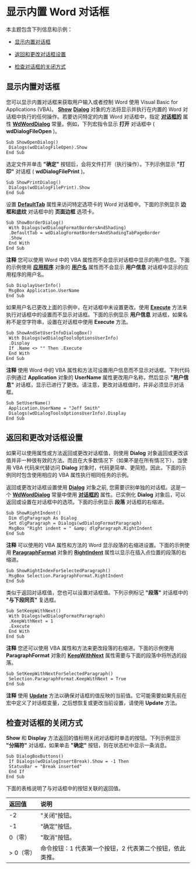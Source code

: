 
# 显示内置 Word 对话框

本主题包含下列信息和示例：


- [显示内置对话框](#item1)
    
- [返回和更改对话框设置](#item2)
    
- [检查对话框的关闭方式](#item4)
    

## 显示内置对话框

您可以显示内置对话框来获取用户输入或者控制 Word 使用 Visual Basic for Applications (VBA)。 **[Show](6b236493-342d-934b-f360-00b7846789e8.md)** **[Dialog](f90f6e6d-aaa0-c127-ab37-ca074144eff1.md)** 对象的方法将显示并执行在内置的 Word 对话框中执行的任何操作。若要访问特定的内置 Word 对话框中，指定 **[对话框的](17acdfab-32d2-ddb8-04aa-692f9ffb20b8.md)** 属性 **[WdWordDialog](af867214-8cd6-0477-6c88-2efe06589730.md)** 常量。例如，下列宏指令显示 **打开** 对话框中 ( **wdDialogFileOpen** )。


```
Sub ShowOpenDialog() 
 Dialogs(wdDialogFileOpen).Show 
End Sub
```

选定文件并单击 **"确定"** 按钮后，会将文件打开（执行操作）。下列示例显示 **"打印"** 对话框 ( **wdDialogFilePrint** )。




```
Sub ShowPrintDialog() 
 Dialogs(wdDialogFilePrint).Show 
End Sub
```

设置 **[DefaultTab](22de708e-fb23-b27a-00f0-dc43787c7eaf.md)** 属性来访问特定选项卡的 Word 对话框中。下面的示例显示 **边框和底纹** 对话框中的 **页面边框** 选项卡。




```
Sub ShowBorderDialog() 
 With Dialogs(wdDialogFormatBordersAndShading) 
 .DefaultTab = wdDialogFormatBordersAndShadingTabPageBorder 
 .Show 
 End With 
End Sub
```


 **注释**  您可以使用 Word 中的 VBA 属性而不会显示对话框中显示的用户信息。下面的示例使用 **[应用程序](d1cf6f8f-4e88-bf01-93b4-90a83f79cb44.md)** 对象的 **[用户名](96f5ffb6-a20d-96f0-e3a4-0ad2dd47bf99.md)** 属性而不会显示 **用户信息** 对话框中显示的应用程序的用户名。




```
Sub DisplayUserInfo() 
 MsgBox Application.UserName 
End Sub
```

如果用户名已更改上面的示例中，在对话框中未设置更改。使用 **[Execute](7f7dce3a-40ef-988c-f5ea-06a25c0ccc4b.md)** 方法来执行对话框中的设置而不显示对话框。下面的示例显示 **用户信息** 对话框，如果名称不是空字符串，设置在对话框中使用 **Execute** 方法。




```
Sub ShowAndSetUserInfoDialogBox() 
 With Dialogs(wdDialogToolsOptionsUserInfo) 
 .Display 
 If .Name <> "" Then .Execute 
 End With 
End Sub
```


 **注释**  使用 Word 中的 VBA 属性和方法可设置用户信息而不显示对话框。下列代码示例通过  **Application** 对象的 **UserName** 属性更改用户名称，然后显示 **"用户信息"** 对话框，显示已进行了更改。请注意，更改对话框值时，并非必须显示对话框。




```
Sub SetUserName() 
 Application.UserName = "Jeff Smith" 
 Dialogs(wdDialogToolsOptionsUserInfo).Display 
End Sub
```


## 返回和更改对话框设置

如果可以使用属性或方法返回或更改对话框值，则使用  **Dialog** 对象返回或更改该值并非一种很有效的方法。而且在大多数情况下（如果不是在所有情况下），当使用 VBA 代码来代替访问 **Dialog** 对象时，代码更简单、更简短。因此，下面的示例同时包含使用相应的 VBA 属性执行相同任务的示例。

返回或更改对话框设置使用 **[Dialog](f90f6e6d-aaa0-c127-ab37-ca074144eff1.md)** 对象之前, 您需要识别单独的对话框。这是一个 **[WdWordDialog](af867214-8cd6-0477-6c88-2efe06589730.md)** 常量中使用 **[对话框的](1c734758-d00a-31d7-d4f7-bf8c406ab6b5.md)** 属性。已实例化 **Dialog** 对象后，可以返回或设置在对话框中的选项。下面的示例显示 **段落** 对话框的右缩进。




```
Sub ShowRightIndent() 
 Dim dlgParagraph As Dialog 
 Set dlgParagraph = Dialogs(wdDialogFormatParagraph) 
 MsgBox "Right indent = " &amp; dlgParagraph.RightIndent 
End Sub
```


 **注释**  可以使用的 VBA 属性和方法的 Word 显示段落的右缩进设置。下面的示例使用 **[ParagraphFormat](712d754a-dc92-f1a3-531d-dfae74a42c23.md)** 对象的 **[RightIndent](de69209e-d88d-d367-9d84-94faa07a30bd.md)** 属性以显示在插入点位置的段落的右缩进。




```
Sub ShowRightIndexForSelectedParagraph() 
 MsgBox Selection.ParagraphFormat.RightIndent 
End Sub
```

类似于返回对话框值，您也可以设置对话框值。下列示例标记 **"段落"** 对话框中的 **"与下段同页"** 复选框。




```
Sub SetKeepWithNext() 
 With Dialogs(wdDialogFormatParagraph) 
 .KeepWithNext = 1 
 .Execute 
 End With 
End Sub
```


 **注释**  您还可以使用 VBA 属性和方法来更改段落的右缩进。下面的示例使用 **ParagraphFormat** 对象的 **[KeepWithNext](5fc8ad97-d839-7837-04c7-dac2efe1d1c2.md)** 属性需要与下面的段落中将所选的段落。




```
Sub SetKeepWithNextForSelectedParagraph() 
 Selection.ParagraphFormat.KeepWithNext = True 
End Sub
```


 **注释**  使用 **[Update](7adf7403-77eb-85da-8a5a-092d1c8c548f.md)** 方法以确保对话框的值反映的当前值。它可能需要如果先前在宏中定义了对话框变量，之后想恢复或更改当前设置，请使用 **Update** 方法。


## 检查对话框的关闭方式

 **Show** 和 **Display** 方法返回的值标明关闭对话框时单击的按钮。下列示例显示 **"分隔符"** 对话框，如果单击 **"确定"** 按钮，则在状态栏中显示一条消息。


```
Sub DialogBoxButtons() 
 If Dialogs(wdDialogInsertBreak).Show = -1 Then 
 StatusBar = "Break inserted" 
 End If 
End Sub
```

下面的表格说明了与对话框中的按钮关联的返回值。



|**返回值**|**说明**|
|:-----|:-----|
|-2|"关闭"按钮。|
|-1|"确定"按钮。|
|0（零）|"取消"按钮。|
|> 0（零）|命令按钮：1 代表第一个按钮，2 代表第二个按钮，依此类推。|
